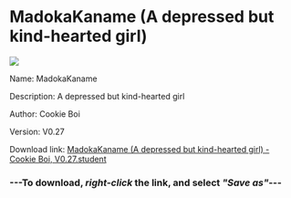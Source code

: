 # MadokaKaname (A depressed but kind-hearted girl)

<img src = "https://raw.githubusercontent.com/Arbiter1223/Koukou-Gurashi-Custom-Students/master/Students/Files/MadokaKaname%20(A%20depressed%20but%20kind-hearted%20girl).png">

Name: MadokaKaname

Description: A depressed but kind-hearted girl

Author: Cookie Boi

Version: V0.27

Download link: <a href="https://raw.githubusercontent.com/Arbiter1223/Koukou-Gurashi-Custom-Students/master/Students/Files/MadokaKaname%20(A%20depressed%20but%20kind-hearted%20girl)%20-%20Cookie%20Boi%2C%20V0.27.student">MadokaKaname (A depressed but kind-hearted girl) - Cookie Boi, V0.27.student</a>

### ---**To download, _right-click_ the link, and select _"Save as"_**---

